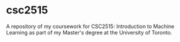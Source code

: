 # csc2515

A repository of my coursework for CSC2515: Introduction to Machine Learning as part of my Master's degree at the University of Toronto.
